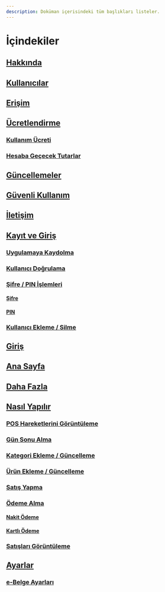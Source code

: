 ```yaml
---
description: Doküman içerisindeki tüm başlıkları listeler.
---
```


# İçindekiler

## [Hakkında](../cebimpos-hakkinda/)

## [Kullanıcılar](../cebimpos-hakkinda/)

## [Erişim](../cebimpos-hakkinda/hakkinda.md)

## [Ücretlendirme](../cebimpos-hakkinda/uecretlendirme-1/)

### [Kullanım Ücreti](../cebimpos-hakkinda/uecretlendirme-1/kullanim-ucreti.md)

### [Hesaba Geçecek Tutarlar](../cebimpos-hakkinda/uecretlendirme-1/hesaba-gececek-tutarlar.md)

## [Güncellemeler](../cebimpos-hakkinda/guencellemeler.md)

## [Güvenli Kullanım](../cebimpos-hakkinda/guvenli-kullanim.md)

## [İletişim](../cebimpos-hakkinda/iletisim.md)

## [Kayıt ve Giriş](../kayit-ve-giris/)

### [Uygulamaya Kaydolma](../kayit-ve-giris/uygulamaya-kaydolma.md)

### [Kullanıcı Doğrulama](../kayit-ve-giris/kullanici-dogrulama.md)

### [Şifre / PIN İşlemleri](../kayit-ve-giris/sifre-pin-islemleri/)

#### [Şifre](../kayit-ve-giris/sifre-pin-islemleri/sifre.md)

#### [PIN](../kayit-ve-giris/sifre-pin-islemleri/pin.md)

### [Kullanıcı Ekleme / Silme](../kayit-ve-giris/kullanici-ekleme-silme.md)

## [Giriş](../kayit-ve-giris/giris.md)

## [Ana Sayfa](../ana-sayfa/)

## [Daha Fazla](../ana-sayfa/daha-fazla.md)

## [Nasıl Yapılır]()

### [POS Hareketlerini Görüntüleme](../../nasil-yapilir-1/pos-hareketlerini-goeruentueleme.md)

### [Gün Sonu Alma](../../nasil-yapilir-1/guen-sonu-alma.md)

### [Kategori Ekleme / Güncelleme](../../nasil-yapilir-1/kategori-ekleme-guencelleme.md)

### [Ürün Ekleme / Güncelleme](../../nasil-yapilir-1/ueruen-ekleme-guencelleme.md)

### [Satış Yapma](../../nasil-yapilir-1/satis-yapma.md)

### [Ödeme Alma](../../nasil-yapilir-1/oedeme-alma/)

#### [Nakit Ödeme](../../nasil-yapilir-1/oedeme-alma/nakit-oedeme.md)

#### [Kartlı Ödeme](../../nasil-yapilir-1/oedeme-alma/kartli-oedeme.md)

### [Satışları Görüntüleme](../../nasil-yapilir-1/satislari-goeruentueleme.md)

## [Ayarlar](../../nasil-yapilir-1/ayarlar/)

### [e-Belge Ayarları](../../nasil-yapilir-1/ayarlar/e-belge-ayarlari.md)

